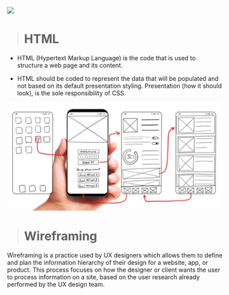 
![](https://belajarphp.net/wp-content/uploads/2016/10/cover-artikel-html.jpg)

> # HTML  


- HTML (Hypertext Markup Language) is the code that is used to structure a web page and its content.

* HTML should be coded to represent the data that will be populated and not based on its default presentation styling. Presentation (how it should look), is the sole responsibility of CSS.


![](yjrhgfds.PNG)


># Wireframing

Wireframing is a practice used by UX designers which allows them to define and plan the information hierarchy of their design for a website, app, or product. This process focuses on how the designer or client wants the user to process information on a site, based on the user research already performed by the UX design team.